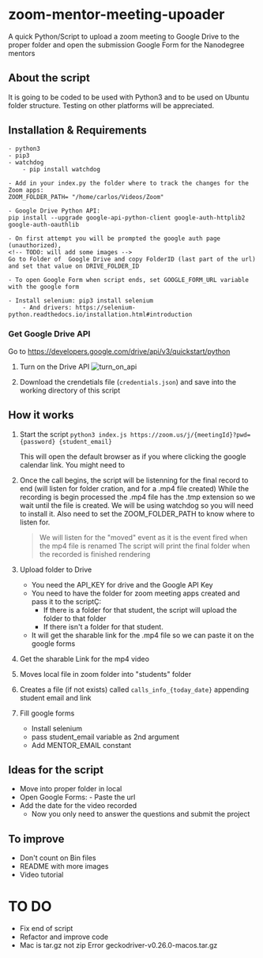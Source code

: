 # zoom-mentor-meeting-upoader

A quick Python/Script to upload a zoom meeting to Google Drive to the proper folder and open the submission Google Form for the Nanodegree mentors

## About the script

It is going to be coded to be used with Python3 and to be used on Ubuntu folder structure.
Testing on other platforms will be appreciated.

## Installation & Requirements

    - python3
    - pip3
    - watchdog
        - pip install watchdog

    - Add in your index.py the folder where to track the changes for the Zoom apps:
    ZOOM_FOLDER_PATH= "/home/carlos/Videos/Zoom"

    - Google Drive Python API:
    pip install --upgrade google-api-python-client google-auth-httplib2 google-auth-oauthlib

    - On first attempt you will be prompted the google auth page (unauthorized),
    <!-- TODO: will add some images -->
    Go to Folder of  Google Drive and copy FolderID (last part of the url) and set that value on DRIVE_FOLDER_ID

    - To open Google Form when script ends, set GOOGLE_FORM_URL variable with the google form

    - Install selenium: pip3 install selenium
        - And drivers: https://selenium-python.readthedocs.io/installation.html#introduction

### Get Google Drive API

Go to https://developers.google.com/drive/api/v3/quickstart/python

1. Turn on the Drive API
   ![turn_on_api]("https://github.com/carlosloureda/zoom-mentor-meeting-uploader/blob/mastergit/img/1_google_drive.png")

2. Download the crendetials file (`credentials.json`) and save into the working directory of this script

## How it works

1. Start the script
   `python3 index.js https://zoom.us/j/{meetingId}?pwd={password} {student_email}`

   This will open the default browser as if you where clicking the google calendar link.
   You might need to

2. Once the call begins, the script will be listenning for the final record to end (will listen for folder cration, and for a .mp4 file created)
   While the recording is begin processed the .mp4 file has the .tmp extension so we wait until the file is created.
   We will be using watchdog so you will need to install it.
   Also need to set the ZOOM_FOLDER_PATH to know where to listen for.

   > We will listen for the "moved" event as it is the event fired when the mp4 file is renamed
   > The script will print the final folder when the recorded is finished rendering

3. Upload folder to Drive

   - You need the API_KEY for drive and the Google API Key
   - You need to have the folder for zoom meeting apps created and pass it to the scriptÇ:
     - If there is a folder for that student, the script will upload the folder to that folder
     - If there isn't a folder for that student.
   - It will get the sharable link for the .mp4 file so we can paste it on the google forms

4. Get the sharable Link for the mp4 video

5. Moves local file in zoom folder into "students" folder

6. Creates a file (if not exists) called `calls_info_{today_date}` appending student email and link

7. Fill google forms
   - Install selenium
   - pass student_email variable as 2nd argument
   - Add MENTOR_EMAIL constant

## Ideas for the script

- Move into proper folder in local
- Open Google Forms: - Paste the url
- Add the date for the video recorded
  - Now you only need to answer the questions and submit the project

## To improve

- Don't count on Bin files
- README with more images
- Video tutorial

# TO DO

- Fix end of script
- Refactor and improve code
- Mac is tar.gz not zip Error
  geckodriver-v0.26.0-macos.tar.gz
